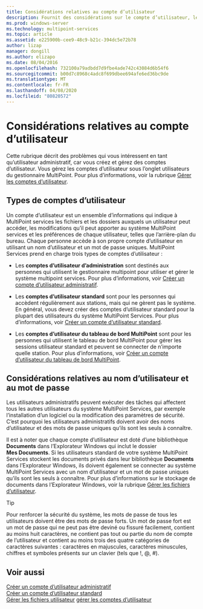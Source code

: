 ```yaml
---
title: Considérations relatives au compte d’utilisateur
description: Fournit des considérations sur le compte d’utilisateur, le nom d’utilisateur et le mot de passe pour MultiPoint services
ms.prod: windows-server
ms.technology: multipoint-services
ms.topic: article
ms.assetid: e225900b-cee9-48c9-b21c-394dc5e72b78
author: lizap
manager: dongill
ms.author: elizapo
ms.date: 08/04/2016
ms.openlocfilehash: 732100a79adbdd7d9fbe4ade742c43084d6b54f6
ms.sourcegitcommit: b00d7c8968c4adc8f699dbee694afe6ed36bc9de
ms.translationtype: MT
ms.contentlocale: fr-FR
ms.lasthandoff: 04/08/2020
ms.locfileid: "80820572"
---
```

# <a name="user-account-considerations"></a>Considérations relatives au compte d’utilisateur
Cette rubrique décrit des problèmes qui vous intéressent en tant qu’utilisateur administratif, car vous créez et gérez des comptes d’utilisateur. Vous gérez les comptes d’utilisateur sous l’onglet utilisateurs du gestionnaire MultiPoint. Pour plus d’informations, voir la rubrique [Gérer les comptes d’utilisateur](Manage-User-Accounts.md).  
  
## <a name="user-account-types"></a>Types de comptes d’utilisateur  
Un compte d’utilisateur est un ensemble d’informations qui indique à MultiPoint services les fichiers et les dossiers auxquels un utilisateur peut accéder, les modifications qu’il peut apporter au système MultiPoint services et les préférences de chaque utilisateur, telles que l’arrière-plan du bureau. Chaque personne accède à son propre compte d’utilisateur en utilisant un nom d’utilisateur et un mot de passe uniques. MultiPoint Services prend en charge trois types de comptes d’utilisateur :  
  
-   Les **comptes d’utilisateur d’administration** sont destinés aux personnes qui utilisent le gestionnaire multipoint pour utiliser et gérer le système multipoint services. Pour plus d’informations, voir [Créer un compte d’utilisateur administratif](Create-an-Administrative-User-Account.md).  
  
-   Les **comptes d’utilisateur standard** sont pour les personnes qui accèdent régulièrement aux stations, mais qui ne gèrent pas le système. En général, vous devez créer des comptes d’utilisateur standard pour la plupart des utilisateurs du système MultiPoint Services. Pour plus d’informations, voir [Créer un compte d’utilisateur standard](Create-a-Standard-User-Account.md).  
  
-   Les **comptes d’utilisateur du tableau de bord MultiPoint** sont pour les personnes qui utilisent le tableau de bord MultiPoint pour gérer les sessions utilisateur standard et peuvent se connecter de n’importe quelle station. Pour plus d’informations, voir [Créer un compte d’utilisateur du tableau de bord MultiPoint](Create-a-MultiPoint-Dashboard-User-Account.md).  
  
## <a name="user-name-and-password-considerations"></a>Considérations relatives au nom d’utilisateur et au mot de passe  
Les utilisateurs administratifs peuvent exécuter des tâches qui affectent tous les autres utilisateurs du système MultiPoint Services, par exemple l’installation d’un logiciel ou la modification des paramètres de sécurité. C’est pourquoi les utilisateurs administratifs doivent avoir des noms d’utilisateur et des mots de passe uniques qu’ils sont les seuls à connaître.  
  
Il est à noter que chaque compte d’utilisateur est doté d’une bibliothèque **Documents** dans l’Explorateur Windows qui inclut le dossier **Mes Documents**. Si les utilisateurs standard de votre système MultiPoint Services stockent les documents privés dans leur bibliothèque **Documents** dans l’Explorateur Windows, ils doivent également se connecter au système MultiPoint Services avec un nom d’utilisateur et un mot de passe uniques qu’ils sont les seuls à connaître. Pour plus d’informations sur le stockage de documents dans l’Explorateur Windows, voir la rubrique [Gérer les fichiers d’utilisateur](Manage-User-Files.md).  
  
> [!TIP]  
> Pour renforcer la sécurité du système, les mots de passe de tous les utilisateurs doivent être des mots de passe forts. Un mot de passe fort est un mot de passe qui ne peut pas être deviné ou fissuré facilement, contient au moins huit caractères, ne contient pas tout ou partie du nom de compte de l’utilisateur et contient au moins trois des quatre catégories de caractères suivantes : caractères en majuscules, caractères minuscules, chiffres et symboles présents sur un clavier (tels que !, @, #).  
  
## <a name="see-also"></a>Voir aussi  
[Créer un compte d’utilisateur administratif](Create-an-Administrative-User-Account.md)  
[Créer un compte d’utilisateur standard](Create-a-Standard-User-Account.md)  
[Gérer les fichiers utilisateur](Manage-User-Files.md)
[gérer les comptes d’utilisateur](Manage-User-Accounts.md)